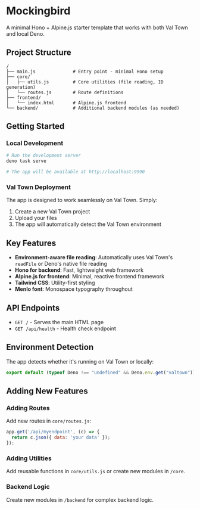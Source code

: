 # Mockingbird

A minimal Hono + Alpine.js starter template that works with both Val Town and local Deno.

## Project Structure

```
/
├── main.js              # Entry point - minimal Hono setup
├── core/
│   ├── utils.js         # Core utilities (file reading, ID generation)
│   └── routes.js        # Route definitions
├── frontend/
│   └── index.html       # Alpine.js frontend
└── backend/             # Additional backend modules (as needed)
```

## Getting Started

### Local Development

```bash
# Run the development server
deno task serve

# The app will be available at http://localhost:9990
```

### Val Town Deployment

The app is designed to work seamlessly on Val Town. Simply:
1. Create a new Val Town project
2. Upload your files
3. The app will automatically detect the Val Town environment

## Key Features

- **Environment-aware file reading**: Automatically uses Val Town's `readFile` or Deno's native file reading
- **Hono for backend**: Fast, lightweight web framework
- **Alpine.js for frontend**: Minimal, reactive frontend framework
- **Tailwind CSS**: Utility-first styling
- **Menlo font**: Monospace typography throughout

## API Endpoints

- `GET /` - Serves the main HTML page
- `GET /api/health` - Health check endpoint

## Environment Detection

The app detects whether it's running on Val Town or locally:

```javascript
export default (typeof Deno !== "undefined" && Deno.env.get("valtown")) ? app.fetch : app;
```

## Adding New Features

### Adding Routes

Add new routes in `core/routes.js`:

```javascript
app.get('/api/myendpoint', (c) => {
  return c.json({ data: 'your data' });
});
```

### Adding Utilities

Add reusable functions in `core/utils.js` or create new modules in `/core`.

### Backend Logic

Create new modules in `/backend` for complex backend logic.

